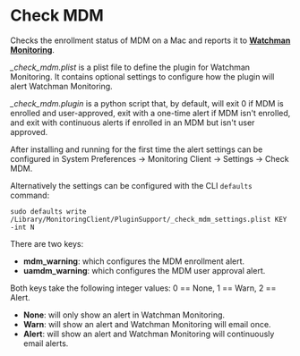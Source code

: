 # Check MDM
Checks the enrollment status of MDM on a Mac and reports it to **[Watchman Monitoring](https://www.watchmanmonitoring.com)**.

_\_check\_mdm.plist_ is a plist file to define the plugin for Watchman Monitoring. It contains optional settings to configure how the plugin will alert Watchman Monitoring.

_\_check\_mdm.plugin_ is a python script that, by default, will exit 0 if MDM is enrolled and user-approved, exit with a one-time alert if MDM isn't enrolled, and exit with continuous alerts if enrolled in an MDM but isn't user approved.

After installing and running for the first time the alert settings can be configured in System Preferences -> Monitoring Client -> Settings -> Check MDM.

Alternatively the settings can be configured with the CLI `defaults` command:

	sudo defaults write /Library/MonitoringClient/PluginSupport/_check_mdm_settings.plist KEY -int N

There are two keys:

* **mdm_warning**: which configures the MDM enrollment alert.
* **uamdm_warning**: which configures the MDM user approval alert.

Both keys take the following integer values: 0 == None, 1 == Warn, 2 == Alert.

* **None**: will only show an alert in Watchman Monitoring.
* **Warn**: will show an alert and Watchman Monitoring will email once.
* **Alert**: will show an alert and Watchman Monitoring will continuously email alerts.
